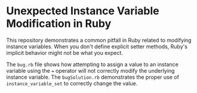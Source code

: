 # Unexpected Instance Variable Modification in Ruby

This repository demonstrates a common pitfall in Ruby related to modifying instance variables.  When you don't define explicit setter methods, Ruby's implicit behavior might not be what you expect.

The `bug.rb` file shows how attempting to assign a value to an instance variable using the `=` operator will not correctly modify the underlying instance variable. The `bugSolution.rb` demonstrates the proper use of `instance_variable_set` to correctly change the value.